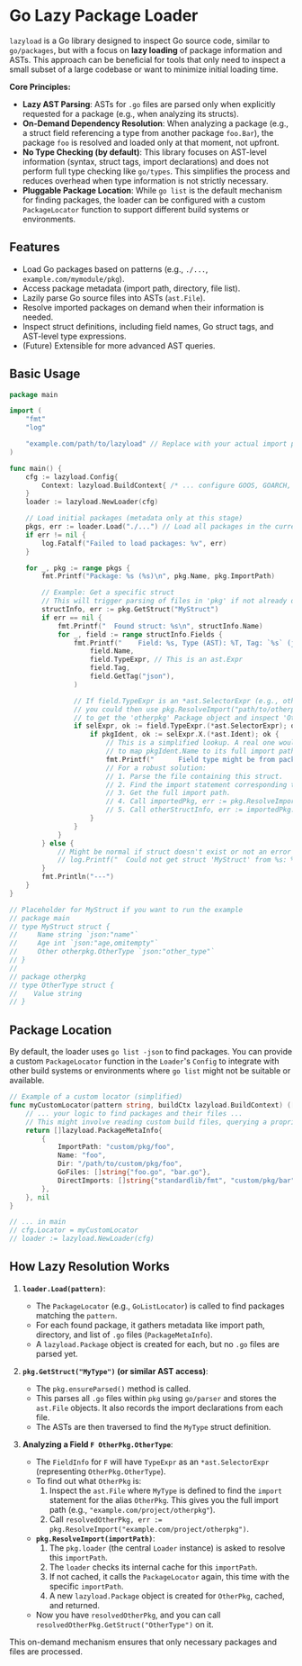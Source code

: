 # Go Lazy Package Loader

`lazyload` is a Go library designed to inspect Go source code, similar to `go/packages`, but with a focus on **lazy loading** of package information and ASTs. This approach can be beneficial for tools that only need to inspect a small subset of a large codebase or want to minimize initial loading time.

**Core Principles:**

*   **Lazy AST Parsing**: ASTs for `.go` files are parsed only when explicitly requested for a package (e.g., when analyzing its structs).
*   **On-Demand Dependency Resolution**: When analyzing a package (e.g., a struct field referencing a type from another package `foo.Bar`), the package `foo` is resolved and loaded only at that moment, not upfront.
*   **No Type Checking (by default)**: This library focuses on AST-level information (syntax, struct tags, import declarations) and does not perform full type checking like `go/types`. This simplifies the process and reduces overhead when type information is not strictly necessary.
*   **Pluggable Package Location**: While `go list` is the default mechanism for finding packages, the loader can be configured with a custom `PackageLocator` function to support different build systems or environments.

## Features

*   Load Go packages based on patterns (e.g., `./...`, `example.com/mymodule/pkg`).
*   Access package metadata (import path, directory, file list).
*   Lazily parse Go source files into ASTs (`ast.File`).
*   Resolve imported packages on demand when their information is needed.
*   Inspect struct definitions, including field names, Go struct tags, and AST-level type expressions.
*   (Future) Extensible for more advanced AST queries.

## Basic Usage

```go
package main

import (
	"fmt"
	"log"

	"example.com/path/to/lazyload" // Replace with your actual import path
)

func main() {
	cfg := lazyload.Config{
		Context: lazyload.BuildContext{ /* ... configure GOOS, GOARCH, BuildTags if needed ... */ },
	}
	loader := lazyload.NewLoader(cfg)

	// Load initial packages (metadata only at this stage)
	pkgs, err := loader.Load("./...") // Load all packages in the current module
	if err != nil {
		log.Fatalf("Failed to load packages: %v", err)
	}

	for _, pkg := range pkgs {
		fmt.Printf("Package: %s (%s)\n", pkg.Name, pkg.ImportPath)

		// Example: Get a specific struct
		// This will trigger parsing of files in 'pkg' if not already done.
		structInfo, err := pkg.GetStruct("MyStruct")
		if err == nil {
			fmt.Printf("  Found struct: %s\n", structInfo.Name)
			for _, field := range structInfo.Fields {
				fmt.Printf("    Field: %s, Type (AST): %T, Tag: `%s` (json: %q)\n",
					field.Name,
					field.TypeExpr, // This is an ast.Expr
					field.Tag,
					field.GetTag("json"),
				)

				// If field.TypeExpr is an *ast.SelectorExpr (e.g., otherpkg.OtherType),
				// you could then use pkg.ResolveImport("path/to/otherpkg")
				// to get the 'otherpkg' Package object and inspect 'OtherType'.
				if selExpr, ok := field.TypeExpr.(*ast.SelectorExpr); ok {
					if pkgIdent, ok := selExpr.X.(*ast.Ident); ok {
						// This is a simplified lookup. A real one would scan pkg.fileImports
						// to map pkgIdent.Name to its full import path.
						fmt.Printf("      Field type might be from package alias: %s, Selector: %s\n", pkgIdent.Name, selExpr.Sel.Name)
						// For a robust solution:
						// 1. Parse the file containing this struct.
						// 2. Find the import statement corresponding to pkgIdent.Name.
						// 3. Get the full import path.
						// 4. Call importedPkg, err := pkg.ResolveImport(fullImportPath)
						// 5. Call otherStructInfo, err := importedPkg.GetStruct(selExpr.Sel.Name)
					}
				}
			}
		} else {
			// Might be normal if struct doesn't exist or not an error to be logged always
			// log.Printf("  Could not get struct 'MyStruct' from %s: %v", pkg.ImportPath, err)
		}
		fmt.Println("---")
	}
}

// Placeholder for MyStruct if you want to run the example
// package main
// type MyStruct struct {
//     Name string `json:"name"`
//     Age int `json:"age,omitempty"`
//	   Other otherpkg.OtherType `json:"other_type"`
// }
//
// package otherpkg
// type OtherType struct {
//    Value string
// }

```

## Package Location

By default, the loader uses `go list -json` to find packages. You can provide a custom `PackageLocator` function in the `Loader`'s `Config` to integrate with other build systems or environments where `go list` might not be suitable or available.

```go
// Example of a custom locator (simplified)
func myCustomLocator(pattern string, buildCtx lazyload.BuildContext) ([]lazyload.PackageMetaInfo, error) {
    // ... your logic to find packages and their files ...
    // This might involve reading custom build files, querying a proprietary system, etc.
    return []lazyload.PackageMetaInfo{
        {
            ImportPath: "custom/pkg/foo",
            Name: "foo",
            Dir: "/path/to/custom/pkg/foo",
            GoFiles: []string{"foo.go", "bar.go"},
            DirectImports: []string{"standardlib/fmt", "custom/pkg/bar"},
        },
    }, nil
}

// ... in main
// cfg.Locator = myCustomLocator
// loader := lazyload.NewLoader(cfg)
```

## How Lazy Resolution Works

1.  **`loader.Load(pattern)`**:
    *   The `PackageLocator` (e.g., `GoListLocator`) is called to find packages matching the `pattern`.
    *   For each found package, it gathers metadata like import path, directory, and list of `.go` files (`PackageMetaInfo`).
    *   A `lazyload.Package` object is created for each, but no `.go` files are parsed yet.

2.  **`pkg.GetStruct("MyType")` (or similar AST access)**:
    *   The `pkg.ensureParsed()` method is called.
    *   This parses all `.go` files within `pkg` using `go/parser` and stores the `ast.File` objects. It also records the import declarations from each file.
    *   The ASTs are then traversed to find the `MyType` struct definition.

3.  **Analyzing a Field `F OtherPkg.OtherType`**:
    *   The `FieldInfo` for `F` will have `TypeExpr` as an `*ast.SelectorExpr` (representing `OtherPkg.OtherType`).
    *   To find out what `OtherPkg` is:
        1.  Inspect the `ast.File` where `MyType` is defined to find the `import` statement for the alias `OtherPkg`. This gives you the full import path (e.g., `"example.com/project/otherpkg"`).
        2.  Call `resolvedOtherPkg, err := pkg.ResolveImport("example.com/project/otherpkg")`.
    *   **`pkg.ResolveImport(importPath)`**:
        1.  The `pkg.loader` (the central `Loader` instance) is asked to resolve this `importPath`.
        2.  The `loader` checks its internal cache for this `importPath`.
        3.  If not cached, it calls the `PackageLocator` again, this time with the specific `importPath`.
        4.  A new `lazyload.Package` object is created for `OtherPkg`, cached, and returned.
    *   Now you have `resolvedOtherPkg`, and you can call `resolvedOtherPkg.GetStruct("OtherType")` on it.

This on-demand mechanism ensures that only necessary packages and files are processed.
```
